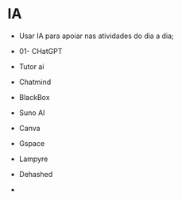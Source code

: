 # IA

- Usar IA para apoiar nas atividades do dia a dia;

- 01- CHatGPT
- Tutor ai
- Chatmind
- BlackBox
- Suno AI
- Canva
- Gspace
- Lampyre
- Dehashed
- 
